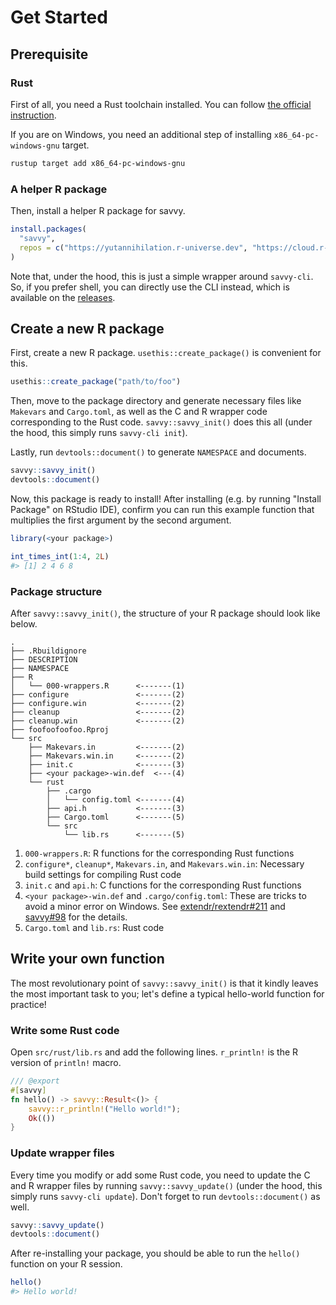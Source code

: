 # Get Started

## Prerequisite

### Rust

First of all, you need a Rust toolchain installed. You can follow [the official
instruction](https://www.rust-lang.org/tools/install).

If you are on Windows, you need an additional step of installing
`x86_64-pc-windows-gnu` target.

```sh
rustup target add x86_64-pc-windows-gnu
```

### A helper R package

Then, install a helper R package for savvy.

``` r
install.packages(
  "savvy",
  repos = c("https://yutannihilation.r-universe.dev", "https://cloud.r-project.org")
)
```

Note that, under the hood, this is just a simple wrapper around `savvy-cli`. So,
if you prefer shell, you can directly use the CLI instead, which is available on
the [releases](https://github.com/yutannihilation/savvy/releases).

## Create a new R package

First, create a new R package. `usethis::create_package()` is convenient for
this.

``` r
usethis::create_package("path/to/foo")
```

Then, move to the package directory and generate necessary files like `Makevars`
and `Cargo.toml`, as well as the C and R wrapper code corresponding to the Rust
code. `savvy::savvy_init()` does this all (under the hood, this simply runs
`savvy-cli init`).

Lastly, run `devtools::document()` to generate `NAMESPACE` and documents.

``` r
savvy::savvy_init()
devtools::document()
```

Now, this package is ready to install! After installing (e.g. by running
"Install Package" on RStudio IDE), confirm you can run this example function
that multiplies the first argument by the second argument.

```r
library(<your package>)

int_times_int(1:4, 2L)
#> [1] 2 4 6 8
```

### Package structure

After `savvy::savvy_init()`, the structure of your R package should look like below.

```
.
├── .Rbuildignore
├── DESCRIPTION
├── NAMESPACE
├── R
│   └── 000-wrappers.R      <-------(1)
├── configure               <-------(2)
├── configure.win           <-------(2)
├── cleanup                 <-------(2)
├── cleanup.win             <-------(2)
├── foofoofoofoo.Rproj
└── src
    ├── Makevars.in         <-------(2)
    ├── Makevars.win.in     <-------(2)
    ├── init.c              <-------(3)
    ├── <your package>-win.def  <---(4)
    └── rust
        ├── .cargo
        │   └── config.toml <-------(4)
        ├── api.h           <-------(3)
        ├── Cargo.toml      <-------(5)
        └── src
            └── lib.rs      <-------(5)
```

1. `000-wrappers.R`: R functions for the corresponding Rust functions
2. `configure*`, `cleanup*`, `Makevars.in`, and `Makevars.win.in`: Necessary
   build settings for compiling Rust code
3. `init.c` and `api.h`: C functions for the corresponding Rust functions
4. `<your package>-win.def` and `.cargo/config.toml`: These are tricks to avoid
   a minor error on Windows. See [extendr/rextendr#211][1] and [savvy#98][2] for
   the details.
5. `Cargo.toml` and `lib.rs`: Rust code

[1]: https://github.com/extendr/rextendr/issues/211
[2]: https://github.com/yutannihilation/savvy/pull/98

## Write your own function

The most revolutionary point of `savvy::savvy_init()` is that it kindly leaves
the most important task to you; let's define a typical hello-world function for
practice!

### Write some Rust code

Open `src/rust/lib.rs` and add the following lines. `r_println!` is the R
version of `println!` macro.

```rust
/// @export
#[savvy]
fn hello() -> savvy::Result<()> {
    savvy::r_println!("Hello world!");
    Ok(())
}
```

### Update wrapper files

Every time you modify or add some Rust code, you need to update the C and R
wrapper files by running `savvy::savvy_update()` (under the hood, this simply
runs `savvy-cli update`). Don't forget to run `devtools::document()` as well.

``` r
savvy::savvy_update()
devtools::document()
```

After re-installing your package, you should be able to run the `hello()`
function on your R session.

```r
hello()
#> Hello world!
```